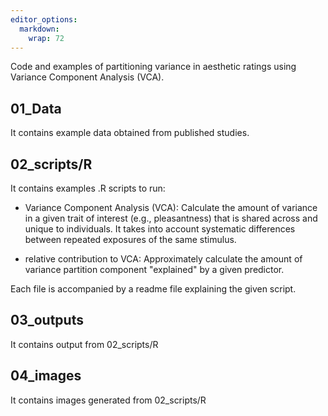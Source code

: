 ```yaml
---
editor_options: 
  markdown: 
    wrap: 72
---
```


Code and examples of partitioning variance in aesthetic ratings using
Variance Component Analysis (VCA).

## 01_Data

It contains example data obtained from published studies.

## 02_scripts/R

It contains examples .R scripts to run:

-   Variance Component Analysis (VCA): Calculate the amount of variance
    in a given trait of interest (e.g., pleasantness) that is shared
    across and unique to individuals. It takes into account systematic
    differences between repeated exposures of the same stimulus.

-   relative contribution to VCA: Approximately calculate the amount of
    variance partition component "explained" by a given predictor.

Each file is accompanied by a readme file explaining the given script.

## 03_outputs

It contains output from 02_scripts/R

## 04_images

It contains images generated from 02_scripts/R
